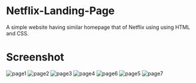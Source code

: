 # Netflix-Landing-Page
A simple website having similar homepage
that of Netflix using using HTML and
CSS.
#     Screenshot
![page1](https://github.com/AakanshiDixit/NetflixHomepage/assets/137915782/91141eb7-6c7b-48b9-a8b7-855e6c14ac17)
![page2](https://github.com/AakanshiDixit/NetflixHomepage/assets/137915782/9f2c6349-9ac0-4b32-a6d8-144d150ecd3d)
![page3](https://github.com/AakanshiDixit/NetflixHomepage/assets/137915782/0d09bbf6-49a1-4cea-aeca-351a49325f89)
![page4](https://github.com/AakanshiDixit/NetflixHomepage/assets/137915782/07225936-941c-4712-ad12-edd702f16972)
![page6](https://github.com/AakanshiDixit/NetflixHomepage/assets/137915782/324179a4-2c1f-433b-829d-166534a0ed47)
![page5](https://github.com/AakanshiDixit/NetflixHomepage/assets/137915782/90603e82-ff58-40de-81a7-ac5a31dc981a)
![page7](https://github.com/AakanshiDixit/NetflixHomepage/assets/137915782/25b104ea-73fc-4c89-b370-2cfc05e8619b)
